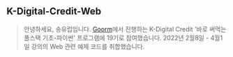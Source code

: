 ## K-Digital-Credit-Web

> 안녕하세요, 송유럽입니다.
> [Goorm](https://www.goorm.io/)에서 진행하는 K-Digital Credit
> '바로 써먹는 풀스택 기초-파이썬' 프로그램에 19기로 참여했습니다. 2022년 2월8일 - 4월1일
> 강의의 Web 관련 예제 코드를 취합했습니다.
> 
